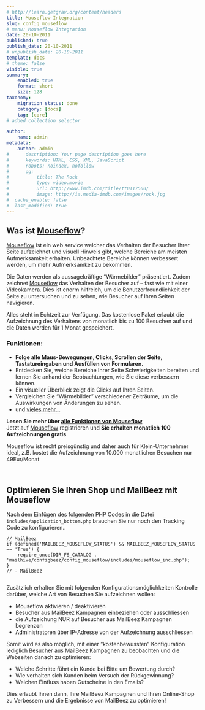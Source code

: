```yaml
---
# http://learn.getgrav.org/content/headers
title: Mouseflow Integration
slug: config_mouseflow
# menu: Mouseflow Integration
date: 20-10-2011
published: true
publish_date: 20-10-2011
# unpublish_date: 20-10-2011
template: docs
# theme: false
visible: true
summary:
    enabled: true
    format: short
    size: 128
taxonomy:
    migration_status: done
    category: [docs]
    tag: [core]
# added collection selector

author:
    name: admin
metadata:
    author: admin
#      description: Your page description goes here
#      keywords: HTML, CSS, XML, JavaScript
#      robots: noindex, nofollow
#      og:
#          title: The Rock
#          type: video.movie
#          url: http://www.imdb.com/title/tt0117500/
#          image: http://ia.media-imdb.com/images/rock.jpg
#  cache_enable: false
#  last_modified: true
---
```


## Was ist [Mouseflow](http://shrsl.com/?~6plv)?

[Mouseflow](http://shrsl.com/?~6plv) ist ein web service welcher das Verhalten der Besucher Ihrer Seite aufzeichnet und visuell Hinweis gibt, welche Bereiche am meisten Aufmerksamkeit erhalten. Unbeachtete Bereiche können verbessert werden, um mehr Aufmerksamkeit zu bekommen.

Die Daten werden als aussagekräftige “Wärmebilder” präsentiert. Zudem zeichnet [Mouseflow](http://shrsl.com/?~6plv) das Verhalten der Besucher auf – fast wie mit einer Videokamera. Dies ist enorm hilfreich, um die Benutzerfreundlichkeit der Seite zu untersuchen und zu sehen, wie Besucher auf Ihren Seiten navigieren.

Alles steht in Echtzeit zur Verfügung. Das kostenlose Paket erlaubt die Aufzeichnung des Verhaltens von monatlich bis zu 100 Besuchen auf und die Daten werden für 1 Monat gespeichert.

### Funktionen:

- **Folge alle Maus-Bewegungen, Clicks, Scrollen der Seite, Tastatureingaben und Ausfüllen von Formularen.**
- Entdecken Sie, welche Bereiche Ihrer Seite Schwierigkeiten bereiten und lernen Sie anhand der Beobachtungen, wie Sie diese verbessern können.
- Ein visueller Überblick zeigt die Clicks auf Ihren Seiten.
- Vergleichen Sie “Wärmebilder” verschiedener Zeiträume, um die Auswirkungen von Änderungen zu sehen.
- und [vieles mehr…](http://shrsl.com/?~6plv)

**Lesen Sie mehr über [alle Funktionen von Mouseflow](http://shrsl.com/?~6plv)**  
 Jetzt auf [Mouseflow](http://shrsl.com/?~6plv) registrieren und **Sie erhalten monatlich 100 Aufzeichnungen gratis**.

Mouseflow ist recht preisgünstig und daher auch für Klein-Unternehmer ideal, z.B. kostet die Aufzeichnung von 10.000 monatlichen Besuchen nur 49Eur/Monat

 

## Optimieren Sie Ihren Shop und MailBeez mit Mouseflow

Nach dem Einfügen des folgenden PHP Codes in die Datei `includes/application_bottom.php`  brauchen Sie nur noch den Tracking Code zu konfigurieren..


```
// MailBeez
if (defined('MAILBEEZ_MOUSEFLOW_STATUS') && MAILBEEZ_MOUSEFLOW_STATUS == 'True') {
    require_once(DIR_FS_CATALOG . 'mailhive/configbeez/config_mouseflow/includes/mouseflow_inc.php');
}
// - MailBeez
    
```

Zusätzlich erhalten Sie mit folgenden Konfigurationsmöglichkeiten Kontrolle darüber, welche Art von Besuchen Sie aufzeichnen wollen:

- Mouseflow aktivieren / deaktivieren
- Besucher aus MailBeez Kampagnen einbeziehen oder ausschliessen
- die Aufzeichung NUR auf Besucher aus MailBeez Kampagnen begrenzen
- Administratoren über IP-Adresse von der Aufzeichnung ausschliessen

Somit wird es also möglich, mit einer “kostenbewussten” Konfiguration lediglich Besucher aus MailBeez Kampagnen zu beobachten und die Webseiten danach zu optimieren:

- Welche Schritte führt ein Kunde bei Bitte um Bewertung durch?
- Wie verhalten sich Kunden beim Versuch der Rückgewinnung?
- Welchen Einfluss haben Gutscheine in den Emails?

Dies erlaubt Ihnen dann, Ihre MailBeez Kampagnen und Ihren Online-Shop zu Verbessern und die Ergebnisse von MailBeez zu optimieren!
